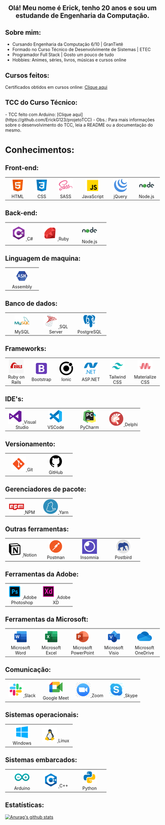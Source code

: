 <h2 align="center">
Olá! Meu nome é Erick, tenho 20 anos e sou um estudande de Engenharia da Computação.
</h2>

<h2>Sobre mim:</h2>
<ul>
    <li>Cursando Engenharia da Computação 6/10 | GranTietê</li>
    <li>Formado no Curso Técnico de Desenvolvimente de Sistemas | ETEC</li>
    <li>Programador Full Stack | Gosto um pouco de tudo</li>
    <li>Hobbies: Animes, séries, livros, músicas e cursos online</li>
</ul>

<h2>Cursos feitos:</h2>

Certificados obtidos em cursos online: [Clique aqui](https://github.com/ErickG123/ErickG123/tree/master/.github/certificates)

<h2>TCC do Curso Técnico:</h2>
- TCC feito com Arduino: [Clique aqui](https://github.com/ErickG123/projetoTCC)
    - Obs.: Para mais informações sobre o desenvolvimento do TCC, leia a README ou a documentação do mesmo.

<h1>Conhecimentos:</h1>

<h2>Front-end:</h2>
<table>
    <tr>
        <td align="center" width="96">
            <a href="https://developer.mozilla.org/en-US/docs/Web/HTML">
                <img src=".github/img/html5.png" width="48" height="48" alt="HTML"/>
            </a>
            <span>HTML</span>
        </td>
        <td align="center" width="96">
            <a href="https://developer.mozilla.org/pt-BR/docs/Web/CSS">
                <img src=".github/img/css3.png" width="48" height="48" alt="CSS"/>
            </a>
            <span>CSS</span>
        </td>
        <td align="center" width="96">
            <a href="https://sass-lang.com/">
                <img src=".github/img/sass.png" width="48" height="48" alt="SASS"/>
            </a>
            <span>SASS</span>
        </td>
        <td align="center" width="96">
            <a href="https://developer.mozilla.org/pt-BR/docs/Web/JavaScript">
                <img src=".github/img/javascript.png" width="48" height="48" alt="JavaScript"/>
            </a>
            <span>JavaScript</span>
        </td>
        <td align="center" width="96">
            <a href="hhttps://jquery.com/">
                <img src=".github/img/jquery.png" width="48" height="48" alt="jQuery"/>
            </a>
            <span>jQuery</span>
        </td>
        <td align="center" width="96">
            <a href="https://nodejs.org/en/">
                <img src=".github/img/nodejs.png" width="48" height="48" alt="Node.js "/>
            </a>
            <span>Node.js</span>
        </td>
    </tr>
</table>

<h2>Back-end:</h2>
<table>
    <tr>
        <td align="center" width="96">
            <a href="https://docs.microsoft.com/pt-br/dotnet/csharp/">
                <img src=".github/img/csharp.png" width="48" height="48" alt="C#"/>
            </a>
            <span>C#</span>
        </td>
        <td align="center" width="96">
            <a href="https://www.ruby-lang.org/pt/">
                <img src=".github/img/ruby.png" width="48" height="48" alt="Ruby"/>
            </a>
            <span>Ruby</span>
        </td>
        <td align="center" width="96">
            <a href="https://nodejs.org/en/">
                <img src=".github/img/nodejs.png" width="48" height="48" alt="Node.js"/>
            </a>
            <span>Node.js</span>
        </td>
    </tr>
</table>

<h2>Linguagem de maquina:</h2>
<table>
    <tr>
        <td align="center" width="96">
            <a href="https://en.wikipedia.org/wiki/Assembly_language">
                <img src=".github/img/asm.png" width="48" height="48" alt="Assembly"/>
            </a>
            <span>Assembly</span>
        </td>
    </tr>
</table>

<h2>Banco de dados:</h2>
<table>
    <tr>
        <td align="center" width="96">
            <a href="https://www.mysql.com/">
                <img src=".github/img/mysql.png" width="48" height="48" alt="MySQL"/>
            </a>
            <span>MySQL</span>
        </td>
        <td align="center" width="96">
            <a href="https://www.microsoft.com/pt-br/sql-server/sql-server-downloads">
                <img src=".github/img/sqlserver.png" width="48" height="48" alt="SQL Server"/>
            </a>
            <span>SQL Server</span>
        </td>
        <td align="center" width="96">
            <a href="https://www.postgresql.org/">
                <img src=".github/img/postgresql.png" width="48" height="48" alt="PostgreSQL"/>
            </a>
            <span>PostgreSQL</span>
        </td>
    </tr>
</table>

<h2>Frameworks:</h2>
<table>
    <tr>
        <td align="center" width="96">
            <a href="https://rubyonrails.org/">
                <img src=".github/img/rails.jpg" width="48" height="48" alt="Ruby on Rails"/>
            </a>
            <span>Ruby on Rails</span>
        </td>
        <td align="center" width="96">
            <a href="https://www.mysql.com/">
                <img src=".github/img/bootstrap.png" width="48" height="48" alt="Bootstrap"/>
            </a>
            <span>Bootstrap</span>
        </td>
        <td align="center" width="96">
            <a href="https://www.mysql.com/">
                <img src=".github/img/ionic.png" width="48" height="48" alt="Ionic"/>
            </a>
            <span>Ionic</span>
        </td>
        <td align="center" width="96">
            <a href="https://dotnet.microsoft.com/apps/aspnet">
                <img src=".github/img/aspnet.png" width="48" height="48" alt="ASP.NET"/>
            </a>
            <span>ASP.NET</span>
        </td>
        <td align="center" width="96">
            <a href="https://tailwindcss.com/">
                <img src=".github/img/tail.png" width="48" height="48" alt="Tailwind CSS"/>
            </a>
            <span>Tailwind CSS</span>
        </td>
        <td align="center" width="96">
            <a href="https://materializecss.com/">
                <img src=".github/img/mate.png" width="48" height="48" alt="Materialize CSS"/>
            </a>
            <span>Materialize CSS</span>
        </td>
    </tr>
</table>

<h2>IDE's:</h2>
<table>
    <tr>
        <td align="center" width="96">
            <a href="https://en.wikipedia.org/wiki/Assembly_language">
                <img src=".github/img/visual-studio.png" width="48" height="48" alt="VS"/>
            </a>
            <span>Visual Studio</span>
        </td>
        <td align="center" width="96">
            <a href="https://en.wikipedia.org/wiki/Assembly_language">
                <img src=".github/img/vs-code.png" width="48" height="48" alt="VSCode"/>
            </a>
            <span>VSCode</span>
        </td>
        <td align="center" width="96">
            <a href="https://en.wikipedia.org/wiki/Assembly_language">
                <img src=".github/img/pycharm.png" width="48" height="48" alt="PyCharm"/>
            </a>
            <span>PyCharm</span>
        </td>
        <td align="center" width="96">
            <a href="https://en.wikipedia.org/wiki/Assembly_language">
                <img src=".github/img/delphi.png" width="48" height="48" alt="Delphi"/>
            </a>
            <span>Delphi</span>
        </td>
    </tr>
</table>

<h2>Versionamento:</h2>
<table>
    <tr>
        <td align="center" width="96">
            <a href="https://git-scm.com/">
                <img src=".github/img/git.png" width="48" height="48" alt="Git"/>
            </a>
            <span>Git</span>
        </td>
        <td align="center" width="96">
            <a href="https://github.com/">
                <img src=".github/img/github.png" width="48" height="48" alt="GitHub"/>
            </a>
            <span>GitHub</span>
        </td>
    </tr>
</table>

<h2>Gerenciadores de pacote:</h2>
<table>
    <tr>
        <td align="center" width="96">
            <a href="https://www.npmjs.com/">
                <img src=".github/img/npm.png" width="48" height="48" alt="NPM"/>
            </a>
            <span>NPM</span>
        </td>
        <td align="center" width="96">
            <a href="https://yarnpkg.com/">
                <img src=".github/img/yarn.png" width="48" height="48" alt="Yarn"/>
            </a>
            <span>Yarn</span>
        </td>
    </tr>
</table>

<h2>Outras ferramentas:</h2>
<table>
    <tr>
        <td align="center" width="96">
            <a href="https://www.notion.so/">
                <img src=".github/img/notion.jpg" width="48" height="48" alt="Notion"/>
            </a>
            <span>Notion</span>
        </td>
        <td align="center" width="96">
            <a href="https://www.postman.com/">
                <img src=".github/img/postman.png" width="48" height="48" alt="Postman"/>
            </a>
            <span>Postman</span>
        </td>
        <td align="center" width="96">
            <a href="https://insomnia.rest/download">
                <img src=".github/img/insomnia.jpg" width="48" height="48" alt="Insomnia"/>
            </a>
            <span>Insomnia</span>
        </td>
        <td align="center" width="96">
            <a href="https://www.electronjs.org/apps/postbird">
                <img src=".github/img/postbird.png" width="48" height="48" alt="Postbird"/>
            </a>
            <span>Postbird</span>
        </td>
    </tr>
</table>

<h2>Ferramentas da Adobe:</h2>
<table>
    <tr>
        <td align="center" width="96">
            <a href="https://www.adobe.com/br/products/photoshop.html">
                <img src=".github/img/photoshop.png" width="48" height="48" alt="Adobe Photoshop"/>
            </a>
            <span>Adobe Photoshop</span>
        </td>
        <td align="center" width="96">
            <a href="https://www.adobe.com/br/products/xd.html">
                <img src=".github/img/xd.png" width="48" height="48" alt="Adobe XD"/>
            </a>
            <span>Adobe XD</span>
        </td>
    </tr>
</table>

<h2>Ferramentas da Microsoft:</h2>
<table>
    <tr>
        <td align="center" width="96">
            <a href="https://www.microsoft.com/pt-br/microsoft-365/word">
                <img src=".github/img/word.png" width="48" height="48" alt="Microsoft Word"/>
            </a>
            <span>Microsoft Word</span>
        </td>
        <td align="center" width="96">
            <a href="https://www.microsoft.com/pt-br/microsoft-365/excel">
                <img src=".github/img/excel.png" width="48" height="48" alt="Microsoft Excel"/>
            </a>
            <span>Microsoft Excel</span>
        </td>
        <td align="center" width="96">
            <a href="https://www.microsoft.com/pt-br/microsoft-365/powerpoint">
                <img src=".github/img/power.png" width="48" height="48" alt="Microsoft PowerPoint"/>
            </a>
            <span>Microsoft PowerPoint</span>
        </td>
        <td align="center" width="96">
            <a href="https://www.microsoft.com/pt-br/microsoft-365/visio/flowchart-software">
                <img src=".github/img/visio.png" width="48" height="48" alt="Microsoft Visio"/>
            </a>
            <span>Microsoft Visio</span>
        </td>
        <td align="center" width="96">
            <a href="https://www.microsoft.com/pt-br/microsoft-365/onedrive/online-cloud-storage">
                <img src=".github/img/onedrive.png" width="48" height="48" alt="Microsoft OneDrive"/>
            </a>
            <span>Microsoft OneDrive</span>
        </td>
    </tr>
</table>

<h2>Comunicação:</h2>
<table>
    <tr>
        <td align="center" width="96">
            <a href="https://slack.com/intl/pt-br/">
                <img src=".github/img/slack.png" width="48" height="48" alt="Slack"/>
            </a>
            <span>Slack</span>
        </td>
        <td align="center" width="96">
            <a href="https://meet.google.com/">
                <img src=".github/img/meet.png" width="48" height="48" alt="Google Meet"/>
            </a>
            <span>Google Meet</span>
        </td>
        <td align="center" width="96">
            <a href="https://zoom.us/pt-pt/meetings.html">
                <img src=".github/img/zoom.jpg" width="48" height="48" alt="Zoom"/>
            </a>
            <span>Zoom</span>
        </td>
        <td align="center" width="96">
            <a href="https://www.skype.com/pt-br/">
                <img src=".github/img/skype.png" width="48" height="48" alt="Skype"/>
            </a>
            <span>Skype</span>
        </td>
    </tr>
</table>

<h2>Sistemas operacionais:</h2>
<table>
    <tr>
        <td align="center" width="96">
            <a href="https://www.microsoft.com/pt-br/windows/">
                <img src=".github/img/windows.png" width="48" height="48" alt="Windows"/>
            </a>
            <span>Windows</span>
        </td>
        <td align="center" width="96">
            <a href="https://pt.wikipedia.org/wiki/Linux">
                <img src=".github/img/linux.png" width="48" height="48" alt="Linux"/>
            </a>
            <span>Linux</span>
        </td>
    </tr>
</table>

<h2>Sistemas embarcados:</h2>
<table>
    <tr>
        <td align="center" width="96">
            <a href="https://www.arduino.cc/">
                <img src=".github/img/arduino.png" width="48" height="48" alt="Arduino"/>
            </a>
            <span>Arduino</span>
        </td>
        <td align="center" width="96">
            <a href="https://docs.microsoft.com/pt-br/cpp/cpp/?view=msvc-160">
                <img src=".github/img/c++.png" width="48" height="48" alt="C++"/>
            </a>
            <span>C++</span>
        </td>
        <td align="center" width="96">
            <a href="https://www.python.org/">
                <img src=".github/img/python.png" width="48" height="48" alt="Python"/>
            </a>
            <span>Python</span>
        </td>
    </tr>
</table>

<h2>Estatísticas:</h2>

[![Anurag's github stats](https://github-readme-stats.vercel.app/api?username=ErickG123&show_icons=true&count_private=true)](https://github.com/ErickG123/github-readme-stats)
